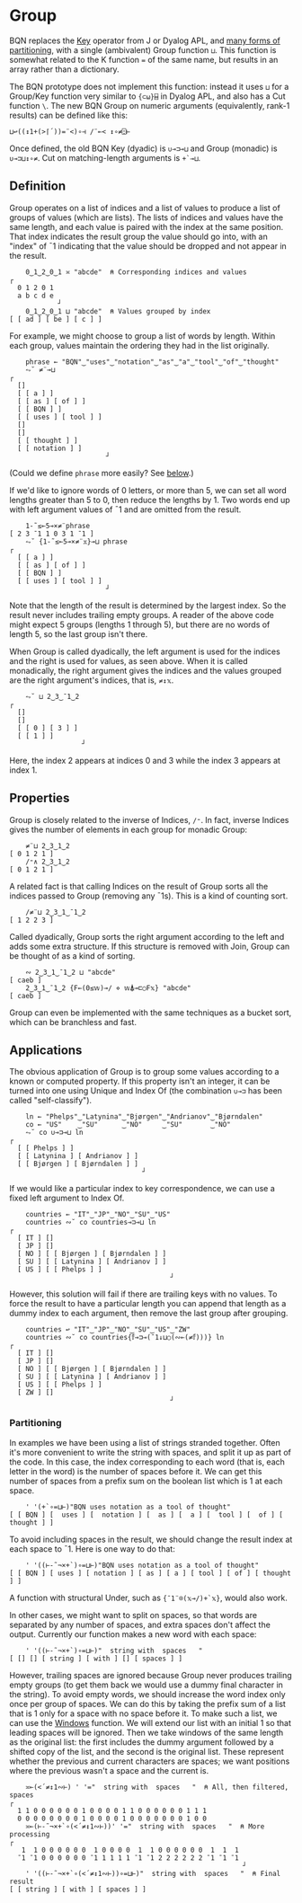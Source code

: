 # Group

BQN replaces the [Key](https://aplwiki.com/wiki/Key) operator from J or Dyalog APL, and [many forms of partitioning](https://aplwiki.com/wiki/Partition_representations), with a single (ambivalent) Group function `⊔`. This function is somewhat related to the K function `=` of the same name, but results in an array rather than a dictionary.

The BQN prototype does not implement this function: instead it uses `⊔` for a Group/Key function very similar to `{⊂⍵}⌸` in Dyalog APL, and also has a Cut function `\`. The new BQN Group on numeric arguments (equivalently, rank-1 results) can be defined like this:

    ⊔↩((↕1+(>⌈´))=¨<)∘⊣ /¨⟜< ↕∘≠⍠⊢

Once defined, the old BQN Key (dyadic) is `∪⊸⊐⊸⊔` and Group (monadic) is `∪⊸⊐⊔↕∘≠`. Cut on matching-length arguments is `` +`⊸⊔ ``.

## Definition

Group operates on a list of indices and a list of values to produce a list of groups of values (which are lists). The lists of indices and values have the same length, and each value is paired with the index at the same position. That index indicates the result group the value should go into, with an "index" of ¯1 indicating that the value should be dropped and not appear in the result.

        0‿1‿2‿0‿1 ≍ "abcde"  ⍝ Corresponding indices and values
    ┌
      0 1 2 0 1
      a b c d e
                ┘
        0‿1‿2‿0‿1 ⊔ "abcde"  ⍝ Values grouped by index
    [ [ ad ] [ be ] [ c ] ]

For example, we might choose to group a list of words by length. Within each group, values maintain the ordering they had in the list originally.

        phrase ← "BQN"‿"uses"‿"notation"‿"as"‿"a"‿"tool"‿"of"‿"thought"
        ⥊˘ ≠¨⊸⊔
    ┌
      []
      [ [ a ] ]
      [ [ as ] [ of ] ]
      [ [ BQN ] ]
      [ [ uses ] [ tool ] ]
      []
      []
      [ [ thought ] ]
      [ [ notation ] ]
                            ┘

(Could we define `phrase` more easily? See [below](#partitioning).)

If we'd like to ignore words of 0 letters, or more than 5, we can set all word lengths greater than 5 to 0, then reduce the lengths by 1. Two words end up with left argument values of ¯1 and are omitted from the result.

        1-˜≤⟜5⊸×≠¨phrase
    [ 2 3 ¯1 1 0 3 1 ¯1 ]
        ⥊˘ {1-˜≤⟜5⊸×≠¨𝕩}⊸⊔ phrase
    ┌
      [ [ a ] ]
      [ [ as ] [ of ] ]
      [ [ BQN ] ]
      [ [ uses ] [ tool ] ]
                            ┘

Note that the length of the result is determined by the largest index. So the result never includes trailing empty groups. A reader of the above code might expect 5 groups (lengths 1 through 5), but there are no words of length 5, so the last group isn't there.

When Group is called dyadically, the left argument is used for the indices and the right is used for values, as seen above. When it is called monadically, the right argument gives the indices and the values grouped are the right argument's indices, that is, `≠↕𝕩`.

        ⥊˘ ⊔ 2‿3‿¯1‿2
    ┌
      []
      []
      [ [ 0 ] [ 3 ] ]
      [ [ 1 ] ]
                      ┘

Here, the index 2 appears at indices 0 and 3 while the index 3 appears at index 1.

## Properties

Group is closely related to the inverse of Indices, `/⁼`. In fact, inverse Indices gives the number of elements in each group for monadic Group:

        ≠¨⊔ 2‿3‿1‿2
    [ 0 1 2 1 ]
        /⁼∧ 2‿3‿1‿2
    [ 0 1 2 1 ]

A related fact is that calling Indices on the result of Group sorts all the indices passed to Group (removing any ¯1s). This is a kind of counting sort.

        /≠¨⊔ 2‿3‿1‿¯1‿2
    [ 1 2 2 3 ]

Called dyadically, Group sorts the right argument according to the left and adds some extra structure. If this structure is removed with Join, Group can be thought of as a kind of sorting.

        ∾ 2‿3‿1‿¯1‿2 ⊔ "abcde"
    [ caeb ]
        2‿3‿1‿¯1‿2 {F←(0≤𝕨)⊸/ ⋄ 𝕨⍋⊸⊏○F𝕩} "abcde"
    [ caeb ]

Group can even be implemented with the same techniques as a bucket sort, which can be branchless and fast.

## Applications

The obvious application of Group is to group some values according to a known or computed property. If this property isn't an integer, it can be turned into one using Unique and Index Of (the combination `∪⊸⊐` has been called "self-classify").

        ln ← "Phelps"‿"Latynina"‿"Bjørgen"‿"Andrianov"‿"Bjørndalen"
        co ← "US"    ‿"SU"      ‿"NO"     ‿"SU"       ‿"NO"
        ⥊˘ co ∪⊸⊐⊸⊔ ln
    ┌
      [ [ Phelps ] ]
      [ [ Latynina ] [ Andrianov ] ]
      [ [ Bjørgen ] [ Bjørndalen ] ]
                                     ┘

If we would like a particular index to key correspondence, we can use a fixed left argument to Index Of.

        countries ← "IT"‿"JP"‿"NO"‿"SU"‿"US"
        countries ∾˘ co countries⊸⊐⊸⊔ ln
    ┌
      [ IT ] []
      [ JP ] []
      [ NO ] [ [ Bjørgen ] [ Bjørndalen ] ]
      [ SU ] [ [ Latynina ] [ Andrianov ] ]
      [ US ] [ [ Phelps ] ]
                                            ┘

However, this solution will fail if there are trailing keys with no values. To force the result to have a particular length you can append that length as a dummy index to each argument, then remove the last group after grouping.

        countries ↩ "IT"‿"JP"‿"NO"‿"SU"‿"US"‿"ZW"
        countries ∾˘ co countries{𝕗⊸⊐⊸(¯1↓⊔○(∾⟜(≠𝕗)))} ln
    ┌
      [ IT ] []
      [ JP ] []
      [ NO ] [ [ Bjørgen ] [ Bjørndalen ] ]
      [ SU ] [ [ Latynina ] [ Andrianov ] ]
      [ US ] [ [ Phelps ] ]
      [ ZW ] []
                                            ┘

### Partitioning

In examples we have been using a list of strings stranded together. Often it's more convenient to write the string with spaces, and split it up as part of the code. In this case, the index corresponding to each word (that is, each letter in the word) is the number of spaces before it. We can get this number of spaces from a prefix sum on the boolean list which is 1 at each space.

        ' '(+`∘=⊔⊢)"BQN uses notation as a tool of thought"
    [ [ BQN ] [  uses ] [  notation ] [  as ] [  a ] [  tool ] [  of ] [  thought ] ]

To avoid including spaces in the result, we should change the result index at each space to ¯1. Here is one way to do that:

        ' '((⊢-˜¬×+`)∘=⊔⊢)"BQN uses notation as a tool of thought"
    [ [ BQN ] [ uses ] [ notation ] [ as ] [ a ] [ tool ] [ of ] [ thought ] ]

A function with structural Under, such as `` {¯1¨⌾(𝕩⊸/)+`𝕩} ``, would also work.

In other cases, we might want to split on spaces, so that words are separated by any number of spaces, and extra spaces don't affect the output. Currently our function makes a new word with each space:

        ' '((⊢-˜¬×+`)∘=⊔⊢)"  string with  spaces   "
    [ [] [] [ string ] [ with ] [] [ spaces ] ]

However, trailing spaces are ignored because Group never produces trailing empty groups (to get them back we would use a dummy final character in the string). To avoid empty words, we should increase the word index only once per group of spaces. We can do this by taking the prefix sum of a list that is 1 only for a space with no space before it. To make such a list, we can use the [Windows](windows.md) function. We will extend our list with an initial 1 so that leading spaces will be ignored. Then we take windows of the same length as the original list: the first includes the dummy argument followed by a shifted copy of the list, and the second is the original list. These represent whether the previous and current characters are spaces; we want positions where the previous wasn't a space and the current is.

        ≍⟜(<´≠↕1∾⊢) ' '="  string with  spaces   "  ⍝ All, then filtered, spaces
    ┌
      1 1 0 0 0 0 0 0 1 0 0 0 0 1 1 0 0 0 0 0 0 1 1 1
      0 0 0 0 0 0 0 0 1 0 0 0 0 1 0 0 0 0 0 0 0 1 0 0
        ≍⟜(⊢-˜¬×+`∘(<´≠↕1∾⊢))' '="  string with  spaces   "  ⍝ More processing
    ┌
       1  1 0 0 0 0 0 0  1 0 0 0 0  1  1 0 0 0 0 0 0  1  1  1
      ¯1 ¯1 0 0 0 0 0 0 ¯1 1 1 1 1 ¯1 ¯1 2 2 2 2 2 2 ¯1 ¯1 ¯1
                                                              ┘
        ' '((⊢-˜¬×+`∘(<´≠↕1∾⊢))∘=⊔⊢)"  string with  spaces   "  ⍝ Final result
    [ [ string ] [ with ] [ spaces ] ]
